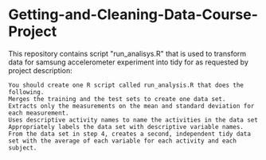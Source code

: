 Getting-and-Cleaning-Data-Course-Project
========================================

This repository contains script "run_analisys.R" that is used to transform data for samsung accelerometer experiment into tidy for as requested by project description:

    You should create one R script called run_analysis.R that does the following. 
    Merges the training and the test sets to create one data set.
    Extracts only the measurements on the mean and standard deviation for each measurement. 
    Uses descriptive activity names to name the activities in the data set
    Appropriately labels the data set with descriptive variable names. 
    From the data set in step 4, creates a second, independent tidy data set with the average of each variable for each activity and each subject.

